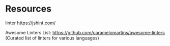 # Resources

linter
https://jshint.com/

Awesome Linters List: https://github.com/caramelomartins/awesome-linters (Curated list of linters for various languages)

